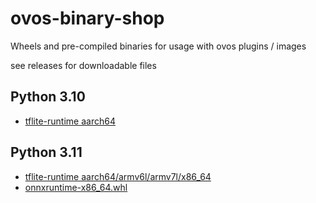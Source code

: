 # ovos-binary-shop
Wheels and pre-compiled binaries for usage with ovos plugins / images


see releases for downloadable files


## Python 3.10

- [tflite-runtime aarch64](https://github.com/OpenVoiceOS/ovos-binary-shop/releases/tag/tflite-runtime_python_3.10_aarch64.whl)



## Python 3.11

- [tflite-runtime aarch64/armv6l/armv7l/x86_64](https://github.com/OpenVoiceOS/ovos-binary-shop/releases/tag/tflite-runtime_python3.11_linux_aarch64%2Farmv6l%2Farmv7l%2Fx86_64.whl)
- [onnxruntime-x86_64.whl ](https://github.com/OpenVoiceOS/ovos-binary-shop/releases/tag/tflite-runtime_python3.11_linux_aarch64%2Farmv6l%2Farmv7l%2Fx86_64.whl)
